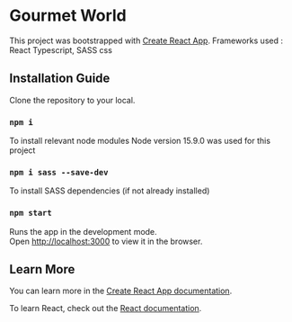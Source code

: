 # Gourmet World

This project was bootstrapped with [Create React App](https://github.com/facebook/create-react-app).
Frameworks used : React Typescript, SASS css

## Installation Guide

Clone the repository to your local.

### `npm i`

To install relevant node modules
Node version 15.9.0 was used for this project

### `npm i sass --save-dev`

To install SASS dependencies (if not already installed)

### `npm start`

Runs the app in the development mode.\
Open [http://localhost:3000](http://localhost:3000) to view it in the browser.

## Learn More

You can learn more in the [Create React App documentation](https://facebook.github.io/create-react-app/docs/getting-started).

To learn React, check out the [React documentation](https://reactjs.org/).
